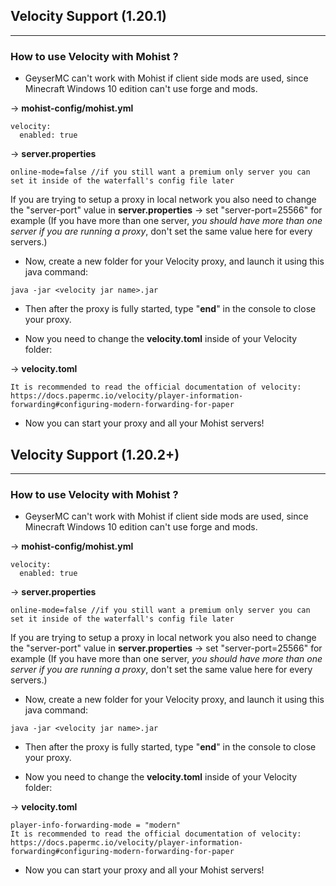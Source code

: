 ## Velocity Support (1.20.1)
---

### How to use Velocity with Mohist ?

* GeyserMC can't work with Mohist if client side mods are used, since Minecraft Windows 10 edition can't use forge and mods.

-> __mohist-config/mohist.yml__
```
velocity:
  enabled: true
```
-> __server.properties__
```
online-mode=false //if you still want a premium only server you can set it inside of the waterfall's config file later
```
If you are trying to setup a proxy in local network you also need to change the "server-port" value in __server.properties__ -> set "server-port=25566" for example
(If you have more than one server, *you should have more than one server if you are running a proxy*, don't set the same value here for every servers.)

* Now, create a new folder for your Velocity proxy, and launch it using this java command:

```
java -jar <velocity jar name>.jar
```
* Then after the proxy is fully started, type "**end**" in the console to close your proxy.

* Now you need to change the __velocity.toml__ inside of your Velocity folder:

-> __velocity.toml__  
```
It is recommended to read the official documentation of velocity: https://docs.papermc.io/velocity/player-information-forwarding#configuring-modern-forwarding-for-paper
```

* Now you can start your proxy and all your Mohist servers!


## Velocity Support (1.20.2+)
---

### How to use Velocity with Mohist ?

* GeyserMC can't work with Mohist if client side mods are used, since Minecraft Windows 10 edition can't use forge and mods.

-> __mohist-config/mohist.yml__
```
velocity:
  enabled: true
```
-> __server.properties__
```
online-mode=false //if you still want a premium only server you can set it inside of the waterfall's config file later
```
If you are trying to setup a proxy in local network you also need to change the "server-port" value in __server.properties__ -> set "server-port=25566" for example
(If you have more than one server, *you should have more than one server if you are running a proxy*, don't set the same value here for every servers.)

* Now, create a new folder for your Velocity proxy, and launch it using this java command:

```
java -jar <velocity jar name>.jar
```
* Then after the proxy is fully started, type "**end**" in the console to close your proxy.

* Now you need to change the __velocity.toml__ inside of your Velocity folder:

-> __velocity.toml__  
```
player-info-forwarding-mode = "modern"
It is recommended to read the official documentation of velocity: https://docs.papermc.io/velocity/player-information-forwarding#configuring-modern-forwarding-for-paper
```

* Now you can start your proxy and all your Mohist servers!
